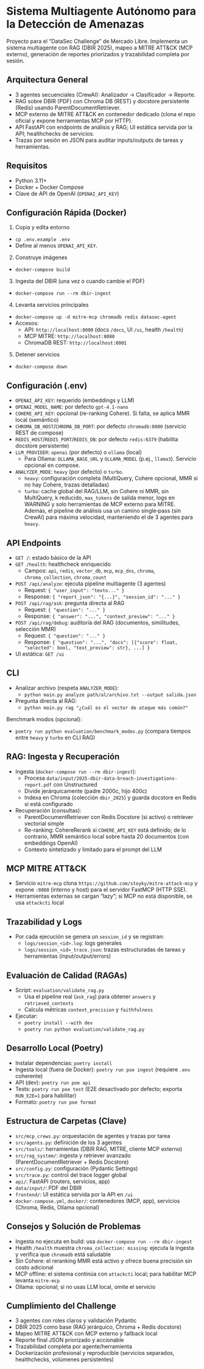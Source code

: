 # Sistema Multiagente Autónomo para la Detección de Amenazas

Proyecto para el “DataSec Challenge” de Mercado Libre. Implementa un sistema multiagente con RAG (DBIR 2025), mapeo a MITRE ATT&CK (MCP externo), generación de reportes priorizados y trazabilidad completa por sesión.

## Arquitectura General

- 3 agentes secuenciales (CrewAI): Analizador → Clasificador → Reporte.
- RAG sobre DBIR (PDF) con Chroma DB (REST) y docstore persistente (Redis) usando ParentDocumentRetriever.
- MCP externo de MITRE ATT&CK en contenedor dedicado (clona el repo oficial y expone herramientas MCP por HTTP).
- API FastAPI con endpoints de análisis y RAG; UI estática servida por la API; healthchecks de servicios.
- Trazas por sesión en JSON para auditar inputs/outputs de tareas y herramientas.

## Requisitos

- Python 3.11+
- Docker + Docker Compose
- Clave de API de OpenAI (`OPENAI_API_KEY`)

## Configuración Rápida (Docker)

1) Copia y edita entorno
- `cp .env.example .env`
- Define al menos `OPENAI_API_KEY`.

2) Construye imágenes
- `docker-compose build`

3) Ingesta del DBIR (una vez o cuando cambie el PDF)
- `docker-compose run --rm dbir-ingest`

4) Levanta servicios principales
- `docker-compose up -d mitre-mcp chromadb redis datasec-agent`
- Accesos:
  - API: `http://localhost:8000` (docs `/docs`, UI `/ui`, health `/health`)
  - MCP MITRE: `http://localhost:8080`
  - ChromaDB REST: `http://localhost:8001`

5) Detener servicios
- `docker-compose down`

## Configuración (.env)

- `OPENAI_API_KEY`: requerido (embeddings y LLM)
- `OPENAI_MODEL_NAME`: por defecto `gpt-4.1-nano`
- `COHERE_API_KEY`: opcional (re-ranking Cohere). Si falta, se aplica MMR local (semántico)
- `CHROMA_DB_HOST`/`CHROMA_DB_PORT`: por defecto `chromadb:8000` (servicio REST de compose)
- `REDIS_HOST`/`REDIS_PORT`/`REDIS_DB`: por defecto `redis:6379` (habilita docstore persistente)
- `LLM_PROVIDER`: `openai` (por defecto) o `ollama` (local)
  - Para Ollama: `OLLAMA_BASE_URL` y `OLLAMA_MODEL` (p.ej., `llama3`). Servicio opcional en compose.
- `ANALYZER_MODE`: `heavy` (por defecto) o `turbo`.
  - `heavy`: configuración completa (MultiQuery, Cohere opcional, MMR si no hay Cohere, trazas detalladas)
  - `turbo`: cache global del RAG/LLM, sin Cohere ni MMR, sin MultiQuery, k reducido, `max_tokens` de salida menor, logs en WARNING y solo herramientas de MCP externo para MITRE. Además, el pipeline de análisis usa un camino single‑pass (sin CrewAI) para máxima velocidad, manteniendo el de 3 agentes para `heavy`.

## API Endpoints

- `GET /`: estado básico de la API
- `GET /health`: healthcheck enriquecido
  - Campos: `api`, `redis`, `vector_db`, `mcp`, `mcp_dns`, `chroma`, `chroma_collection`, `chroma_count`
- `POST /api/analyze`: ejecuta pipeline multiagente (3 agentes)
  - Request: `{ "user_input": "texto..." }`
  - Response: `{ "report_json": "{...}", "session_id": "..." }`
- `POST /api/rag/ask`: pregunta directa al RAG
  - Request: `{ "question": "..." }`
  - Response: `{ "answer": "...", "context_preview": "..." }`
- `POST /api/rag/debug`: auditoría del RAG (documentos, similitudes, selección MMR)
  - Request: `{ "question": "..." }`
  - Response: `{ "question": "...", "docs": [{"score": float, "selected": bool, "text_preview": str}, ...] }`
- UI estática: `GET /ui`

## CLI

- Analizar archivo (respeta `ANALYZER_MODE`):
  - `python main.py analyze path/al/archivo.txt --output salida.json`
- Pregunta directa al RAG:
  - `python main.py rag "¿Cuál es el vector de ataque más común?"`

Benchmark modos (opcional):
- `poetry run python evaluation/benchmark_modes.py` (compara tiempos entre `heavy` y `turbo` en CLI RAG)

## RAG: Ingesta y Recuperación

- Ingesta (`docker-compose run --rm dbir-ingest`):
  - Procesa `data/input/2025-dbir-data-breach-investigations-report.pdf` con Unstructured
  - Divide jerárquicamente (padre 2000c, hijo 400c)
  - Indexa en Chroma (colección `dbir_2025`) y guarda docstore en Redis si está configurado
- Recuperación (consultas):
  - ParentDocumentRetriever con Redis Docstore (si activo) o retriever vectorial simple
  - Re-ranking: CohereRerank si `COHERE_API_KEY` está definido; de lo contrario, MMR semántico local sobre hasta 20 documentos (con embeddings OpenAI)
  - Contexto sintetizado y limitado para el prompt del LLM

## MCP MITRE ATT&CK

- Servicio `mitre-mcp` clona `https://github.com/stoyky/mitre-attack-mcp` y expone `:8080` (interno y host) para el servidor FastMCP (HTTP SSE).
- Herramientas externas se cargan “lazy”; si MCP no está disponible, se usa `attackcti` local

## Trazabilidad y Logs

- Por cada ejecución se genera un `session_id` y se registran:
  - `logs/session_<id>.log`: logs generales
  - `logs/session_<id>_trace.json`: trazas estructuradas de tareas y herramientas (input/output/errors)

## Evaluación de Calidad (RAGAs)

- Script: `evaluation/validate_rag.py`
  - Usa el pipeline real (`ask_rag`) para obtener `answers` y `retrieved_contexts`
  - Calcula métricas `context_precision` y `faithfulness`
- Ejecutar:
  - `poetry install --with dev`
  - `poetry run python evaluation/validate_rag.py`

## Desarrollo Local (Poetry)

- Instalar dependencias: `poetry install`
- Ingesta local (fuera de Docker): `poetry run poe ingest` (requiere `.env` coherente)
- API (dev): `poetry run poe api`
- Tests: `poetry run poe test` (E2E desactivado por defecto; exporta `RUN_E2E=1` para habilitar)
- Formato: `poetry run poe format`

## Estructura de Carpetas (Clave)

- `src/mcp_crews.py`: orquestación de agentes y trazas por tarea
- `src/agents.py`: definición de los 3 agentes
- `src/tools/`: herramientas (DBIR RAG, MITRE, cliente MCP externo)
- `src/rag_system/`: ingesta y retriever avanzado (ParentDocumentRetriever + Redis Docstore)
- `src/config.py`: configuración (Pydantic Settings)
- `src/trace.py`: control del trace logger global
- `api/`: FastAPI (routers, servicios, app)
- `data/input/`: PDF del DBIR
- `frontend/`: UI estática servida por la API en `/ui`
- `docker-compose.yml`, `docker/`: contenedores (MCP, app), servicios (Chroma, Redis, Ollama opcional)

## Consejos y Solución de Problemas

- Ingesta no ejecuta en build: usa `docker-compose run --rm dbir-ingest`
- Health `/health` muestra `chroma_collection: missing`: ejecuta la ingesta y verifica que `chromadb` está saludable
- Sin Cohere: el reranking MMR está activo y ofrece buena precisión sin costo adicional
- MCP offline: el sistema continúa con `attackcti` local; para habilitar MCP levanta `mitre-mcp`
- Ollama: opcional; si no usas LLM local, omite el servicio

## Cumplimiento del Challenge

- 3 agentes con roles claros y validación Pydantic
- DBIR 2025 como base (RAG jerárquico, Chroma + Redis docstore)
- Mapeo MITRE ATT&CK con MCP externo y fallback local
- Reporte final JSON priorizado y accionable
- Trazabilidad completa por agente/herramienta
- Dockerización profesional y reproducible (servicios separados, healthchecks, volúmenes persistentes)
